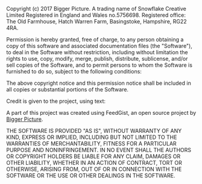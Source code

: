 Copyright (c) 2017 Bigger Picture. A trading name of Snowflake Creative Limited Registered in England and Wales no.5756698. Registered office: The Old Farmhouse, Hatch Warren Farm, Basingstoke, Hampshire, RG22 4RA.

Permission is hereby granted, free of charge, to any person obtaining a copy
of this software and associated documentation files (the "Software"), to deal
in the Software without restriction, including without limitation the rights
to use, copy, modify, merge, publish, distribute, sublicense, and/or sell
copies of the Software, and to permit persons to whom the Software is
furnished to do so, subject to the following conditions:

The above copyright notice and this permission notice shall be included in all
copies or substantial portions of the Software.

Credit is given to the project, using text:

A part of this project was created using FeedGist, an open source project by <a href=”https://www.biggerpicture.agency”> Bigger Picture</a>.

THE SOFTWARE IS PROVIDED "AS IS", WITHOUT WARRANTY OF ANY KIND, EXPRESS OR
IMPLIED, INCLUDING BUT NOT LIMITED TO THE WARRANTIES OF MERCHANTABILITY,
FITNESS FOR A PARTICULAR PURPOSE AND NONINFRINGEMENT. IN NO EVENT SHALL THE
AUTHORS OR COPYRIGHT HOLDERS BE LIABLE FOR ANY CLAIM, DAMAGES OR OTHER
LIABILITY, WHETHER IN AN ACTION OF CONTRACT, TORT OR OTHERWISE, ARISING FROM,
OUT OF OR IN CONNECTION WITH THE SOFTWARE OR THE USE OR OTHER DEALINGS IN THE
SOFTWARE.